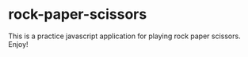 # rock-paper-scissors
This is a practice javascript application for playing rock paper scissors. Enjoy!
